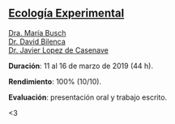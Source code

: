 
## [Ecología Experimental](http://server.ege.fcen.uba.ar/Ecodes/Integrantes/Javier/cursos/curso1.htm)

[Dra. María Busch](https://www.conicet.gov.ar/new_scp/detalle.php?id=21280&keywords=Mar%C3%ADa+Busch&datos_academicos=yes) <br /> 
[Dr. David Bilenca](https://www.conicet.gov.ar/new_scp/detalle.php?id=19957&keywords=David+Bilenca&datos_academicos=yes)  <br /> 
[Dr. Javier Lopez de Casenave](https://www.conicet.gov.ar/new_scp/detalle.php?id=20117&keywords=Javier+Lopez+Casenave&datos_academicos=yes) <br />

**Duración**: 11 al 16 de marzo de 2019 (44 h).
<br />

**Rendimiento**: 100% (10/10). 
<br />

**Evaluación**: presentación oral y trabajo escrito.
<br />

<3

